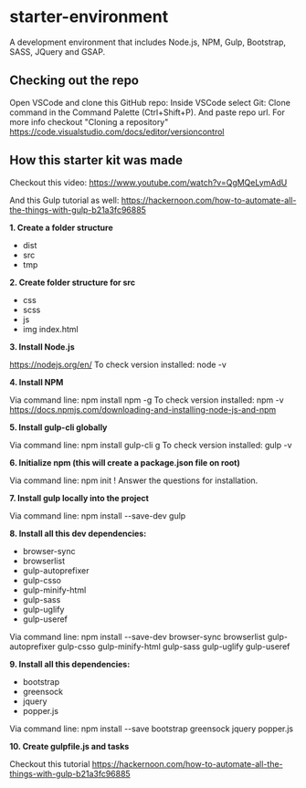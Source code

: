 # starter-environment
A development environment that includes Node.js, NPM, Gulp, Bootstrap, SASS, JQuery and GSAP.

## Checking out the repo
Open VSCode and clone this GitHub repo: Inside VSCode select Git: Clone command in the Command Palette (Ctrl+Shift+P). And paste repo url. For more info checkout "Cloning a repository" https://code.visualstudio.com/docs/editor/versioncontrol

## How this starter kit was made
Checkout this video: https://www.youtube.com/watch?v=QgMQeLymAdU

And this Gulp tutorial as well: https://hackernoon.com/how-to-automate-all-the-things-with-gulp-b21a3fc96885

**1. Create a folder structure**
- dist
- src 
- tmp

**2. Create folder structure for src**
- css
- scss
- js
- img
index.html

**3. Install Node.js**

https://nodejs.org/en/
To check version installed: node -v

**4. Install NPM**

Via command line: npm install npm -g
To check version installed: npm -v
https://docs.npmjs.com/downloading-and-installing-node-js-and-npm

**5. Install gulp-cli globally**

Via command line: npm install gulp-cli g
To check version installed: gulp -v

**6. Initialize npm (this will create a package.json file on root)**

Via command line: npm init
! Answer the questions for installation.

**7. Install gulp locally into the project**

Via command line: npm install --save-dev gulp

**8. Install all this dev dependencies:**
- browser-sync
- browserlist
- gulp-autoprefixer
- gulp-csso
- gulp-minify-html
- gulp-sass
- gulp-uglify
- gulp-useref

Via command line: npm install --save-dev browser-sync browserlist gulp-autoprefixer gulp-csso gulp-minify-html gulp-sass gulp-uglify gulp-useref

**9. Install all this dependencies:**
- bootstrap
- greensock
- jquery
- popper.js

Via command line: npm install --save bootstrap greensock jquery popper.js

**10. Create gulpfile.js and tasks**

Checkout this tutorial https://hackernoon.com/how-to-automate-all-the-things-with-gulp-b21a3fc96885